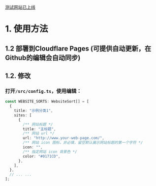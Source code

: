 [测试网站已上线](https://lsyyyy2-test.pages.dev/)


# 1. 使用方法

## 1.2 部署到Cloudflare Pages (可提供自动更新，在Github的编辑会自动同步)


## 1.2. 修改
### 打开`/src/config.ts`，使用编辑：

```ts
const WEBSITE_SORTS: WebsiteSort[] = [
  {
    title: "示例分类1",
    sites: [
      {
        /** 网站标题 */
        title: "主标题",
        /** 网站 url */
        url: "http://www.your-web-page.com/",
        /** 网站 icon 图标，非必填，留空默认展示网站标题的第一个字符 */
        icon: "",
        /** 指定网站 icon 背景色 */
        color: "#0171CD",
      },
    ],
  },
  // ... ...
];
```
